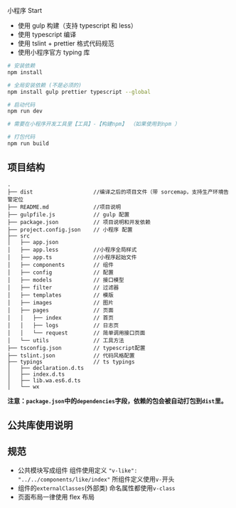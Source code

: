 小程序 Start

- 使用 gulp 构建（支持 typescript 和 less）
- 使用 typescript 编译
- 使用 tslint + prettier 格式代码规范
- 使用小程序官方 typing 库

```sh
# 安装依赖
npm install

# 全局安装依赖 (不是必须的)
npm install gulp prettier typescript --global

# 启动代码
npm run dev

# 需要在小程序开发工具里【工具】-【构建npm】 （如果使用到npm ）

# 打包代码
npm run build
```

## 项目结构

```
.
├── dist                   //编译之后的项目文件（带 sorcemap，支持生产环境告警定位
├── README.md              //项目说明
├── gulpfile.js            // gulp 配置
├── package.json           // 项目说明和开发依赖
├── project.config.json    // 小程序 配置
├── src
│   ├── app.json
│   ├── app.less           //小程序全局样式
│   ├── app.ts             //小程序起始文件
│   ├── components         // 组件
│   ├── config             // 配置
│   ├── models             // 接口模型
│   ├── filter             // 过滤器
│   ├── templates          // 模版
│   ├── images             // 图片
│   ├── pages              // 页面
│   │   ├── index          // 首页
│   │   ├── logs           // 日志页
│   │   └── request        // 简单调用接口页面
│   └── utils              // 工具方法
├── tsconfig.json          // typescript配置
├── tslint.json            // 代码风格配置
├── typings                // ts typings
│   ├── declaration.d.ts
│   ├── index.d.ts
│   ├── lib.wa.es6.d.ts
│   └── wx
```

**注意：`package.json`中的`dependencies`字段，依赖的包会被自动打包到`dist`里。**

## 公共库使用说明

## 规范

- 公共模块写成组件 组件使用定义 `"v-like": "../../components/like/index"` 所组件定义使用`v-`开头
- 组件的`externalClasses`(外部类) 命名属性都使用`v-class`
- 页面布局一律使用 flex 布局
